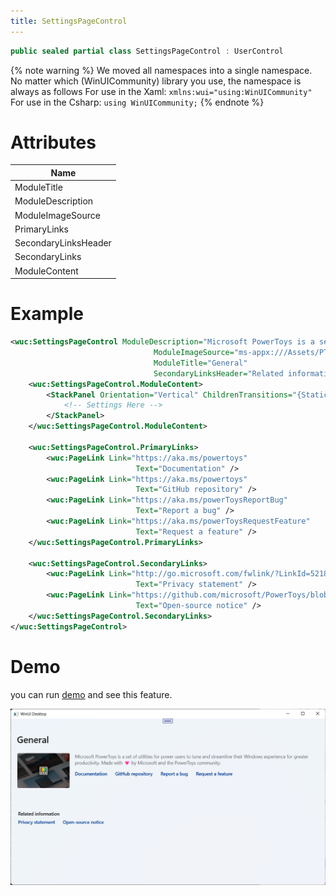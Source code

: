 ```yaml
---
title: SettingsPageControl
---
```


```cs
public sealed partial class SettingsPageControl : UserControl
```

{% note warning %}
We moved all namespaces into a single namespace. No matter which (WinUICommunity) library you use, the namespace is always as follows
For use in the Xaml:
`xmlns:wui="using:WinUICommunity"`
For use in the Csharp:
`using WinUICommunity;`
{% endnote %}

# Attributes

| Name |
|-|
|ModuleTitle|
|ModuleDescription|
|ModuleImageSource|
|PrimaryLinks|
|SecondaryLinksHeader|
|SecondaryLinks|
|ModuleContent|

# Example

```xml
<wuc:SettingsPageControl ModuleDescription="Microsoft PowerToys is a set of utilities for power users to tune and streamline their Windows experience for greater productivity. Made with 💗 by Microsoft and the PowerToys community."
                                ModuleImageSource="ms-appx:///Assets/PT.png"
                                ModuleTitle="General"
                                SecondaryLinksHeader="Related information">
    <wuc:SettingsPageControl.ModuleContent>
        <StackPanel Orientation="Vertical" ChildrenTransitions="{StaticResource SettingsCardsAnimations}">
            <!-- Settings Here -->
        </StackPanel>
    </wuc:SettingsPageControl.ModuleContent>

    <wuc:SettingsPageControl.PrimaryLinks>
        <wuc:PageLink Link="https://aka.ms/powertoys"
                            Text="Documentation" />
        <wuc:PageLink Link="https://aka.ms/powertoys"
                            Text="GitHub repository" />
        <wuc:PageLink Link="https://aka.ms/powerToysReportBug"
                            Text="Report a bug" />
        <wuc:PageLink Link="https://aka.ms/powerToysRequestFeature"
                            Text="Request a feature" />
    </wuc:SettingsPageControl.PrimaryLinks>

    <wuc:SettingsPageControl.SecondaryLinks>
        <wuc:PageLink Link="http://go.microsoft.com/fwlink/?LinkId=521839"
                            Text="Privacy statement" />
        <wuc:PageLink Link="https://github.com/microsoft/PowerToys/blob/master/NOTICE.md"
                            Text="Open-source notice" />
    </wuc:SettingsPageControl.SecondaryLinks>
</wuc:SettingsPageControl>
```

# Demo
you can run [demo](https://github.com/WinUICommunity/WinUICommunity) and see this feature.

![WinUICommunity](https://raw.githubusercontent.com/ghost1372/Resources/main/SettingsUI/Samples/SettingsPageControl.png)
